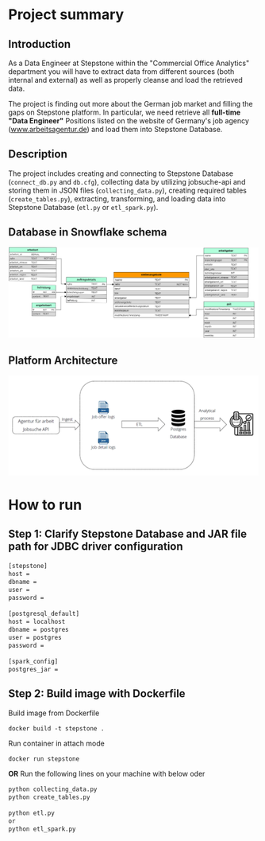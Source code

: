 # Project summary
## Introduction
As a Data Engineer at Stepstone within the "Commercial Office Analytics" department you will have to extract data from
different sources (both internal and external) as well as properly cleanse and load the retrieved data.

The project is finding out more about the German job market and filling the gaps on Stepstone platform. In particular,
we need retrieve all **full-time "Data Engineer"** Positions listed on the website of Germany's job agency 
(www.arbeitsagentur.de) and load them into Stepstone Database.

## Description
The project includes creating and connecting to Stepstone Database (`connect_db.py` and `db.cfg`), collecting data by 
utilizing jobsuche-api and storing them in JSON files (`collecting_data.py`), creating required tables 
(`create_tables.py`), extracting, transforming, and loading data into Stepstone Database (`etl.py` or `etl_spark.py`).

## Database in Snowflake schema
![Snowflake_schema.PNG](Snowflake_schema.png "Stepstone Snowflake schema")

## Platform Architecture
![prj_arch.PNG](prj_arch.png "Stepstone platform architecture")

# How to run
## Step 1: Clarify Stepstone Database and JAR file path for JDBC driver configuration
```buildoutcfg
[stepstone]
host = 
dbname = 
user = 
password = 

[postgresql_default]
host = localhost
dbname = postgres
user = postgres
password = 

[spark_config]
postgres_jar = 
```

## Step 2: Build image with Dockerfile
Build image from Dockerfile
```commandline
docker build -t stepstone .
```

Run container in attach mode
```commandline
docker run stepstone
```

**OR** Run the following lines on your machine with below oder 
```commandline
python collecting_data.py
python create_tables.py

python etl.py 
or 
python etl_spark.py
```
